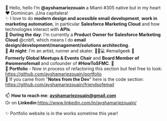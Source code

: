 👋 Hello, hello I’m <b>@ayshamariezouain</b> a Miami #305 native but in my heart ❤️ Dominican. ¡Una capitalera! 
<br>
✨ I love to do <b>modern design and acessible email development</b>, <b>work in marketing automation</b>, in particular <b>Salesforce Marketing Cloud</b> and how technologies interact with <b>APIs</b>. 
<br>
🌱 <b>During the day</b>: I’m currently a <b>Product Owner for Salesforce Marketing Cloud</b> @cnbfl, which means I do <b>email design/development/management/solutions architecting</b>. 
<br>
🌙 <b>At night</b>: I'm an artist, runner and skater. 👟🐶💻 #emailgeek 💌 <br> <b>Formerly Global Meetups & Events Chair</b> and <b>Board Member of #womenofemail</b> and cofounder of <b>#HowToSFMC</b>. 🐐
<br>
💞️ <b>Portfolio</b> - Now in process of refactoring this section but feel free to look: https://github.com/ayshamariezouain/portfolio
<br>
💪 If you came from "<b>Notes from the Dev</b>" here is the code section: https://github.com/ayshamariezouain/friendsofemail
<br><br>📫 <b>How to reach me</b>: <b>ayshamariezouain@gmail.com</b> <br>Or on <b>Linkedin</b>:https://www.linkedin.com/in/ayshamariezouain/
<br><br>✨ Portfolio website is in the works sometime this year!

<!---
ayshamariezouain/ayshamariezouain is a ✨ special ✨ repository because its `README.md` (this file) appears on your GitHub profile.
You can click the Preview link to take a look at your changes.
--->
